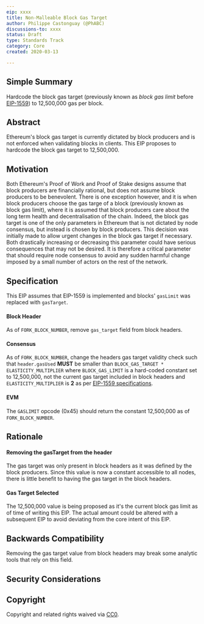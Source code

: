 ```yaml
---
eip: xxxx
title: Non-Malleable Block Gas Target
author: Philippe Castonguay (@PhABC)
discussions-to: xxxx
status: Draft
type: Standards Track
category: Core
created: 2020-03-13

---
```


## Simple Summary

Hardcode the block gas target (previously known as *block gas limit* before [EIP-1559](https://github.com/ethereum/EIPs/blob/master/EIPS/eip-1559.md)) to 12,500,000 gas per block.

## Abstract

Ethereum's block gas target is currently dictated by block producers and is not enforced when validating blocks in clients. This EIP proposes to hardcode the block gas target to 12,500,000.

## Motivation

Both Ethereum's Proof of Work and Proof of Stake designs assume that block producers are financially rational, but does not assume block producers to be benevolent. There is one exception however, and it is when block producers choose the gas targe of a block (previously known as block gas limit), where it is assumed that block producers care about the long term health and decentralisation of the chain. Indeed, the block gas target is one of the only parameters in Ethereum that is not dictated by node consensus, but instead is chosen by block producers. This decision was initially made to allow urgent changes in the block gas target if necessary. Both drastically increasing or decreasing this parameter could have serious consequences that may not be desired. It is therefore a critical parameter that should require node consensus to avoid any sudden harmful change imposed by a small number of actors on the rest of the network.

## Specification
This EIP assumes that EIP-1559 is implemented and blocks' `gasLimit` was replaced with `gasTarget`.

#### Block Header

As of `FORK_BLOCK_NUMBER`, remove `gas_target` field from block headers.

#### Consensus

As of `FORK_BLOCK_NUMBER`, change the headers gas target validity check such that `header.gasUsed` **MUST** be smaller than `BLOCK_GAS_TARGET * ELASTICITY_MULTIPLIER` where `BLOCK_GAS_LIMIT` is a hard-coded constant set to 12,500,000, not the current gas target included in block headers and `ELASTICITY_MULTIPLIER` is **2** as per [EIP-1559 specifications](https://github.com/ethereum/EIPs/blob/master/EIPS/eip-1559.md#specification).

#### EVM

The `GASLIMIT` opcode (0x45) should return the constant 12,500,000 as of `FORK_BLOCK_NUMBER`.

## Rationale

#### Removing the gasTarget from the header

The gas target was only present in block headers as it was defined by the block producers. Since this value is now a constant accessible to all nodes, there is little benefit to having the gas target in the block headers. 

#### Gas Target Selected

The 12,500,000 value is being proposed as it's the current block gas limit as of time of writing this EIP. The actual amount could be altered with a subsequent EIP to avoid deviating from the core intent of this EIP.

## Backwards Compatibility

Removing the gas target value from block headers may break some analytic tools that rely on this field.

## Security Considerations

## Copyright

Copyright and related rights waived via [CC0](https://creativecommons.org/publicdomain/zero/1.0/).
